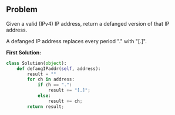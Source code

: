 ## Problem

Given a valid (IPv4) IP address, return a defanged version of that IP address.

A defanged IP address replaces every period "." with "[.]".

**First Solution:**
```python
class Solution(object):
    def defangIPaddr(self, address):
        result = ""
        for ch in address:
            if ch == ".":
                result += "[.]";
            else:
                result += ch;
        return result;
```